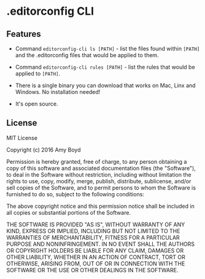 .editorconfig CLI
=================

Features
--------

* Command `editorconfig-cli ls [PATH]` - list the files found within `[PATH]` and the .editorconfig
  files that would be applied to them.

* Command `editorconfig-cli rules [PATH]` - list the rules that would be applied to `[PATH]`.

* There is a single binary you can download that works on Mac, Linx and Windows. No installation
needed!

* It's open source.

License
-------

MIT License

Copyright (c) 2016 Amy Boyd

Permission is hereby granted, free of charge, to any person obtaining a copy
of this software and associated documentation files (the "Software"), to deal
in the Software without restriction, including without limitation the rights
to use, copy, modify, merge, publish, distribute, sublicense, and/or sell
copies of the Software, and to permit persons to whom the Software is
furnished to do so, subject to the following conditions:

The above copyright notice and this permission notice shall be included in all
copies or substantial portions of the Software.

THE SOFTWARE IS PROVIDED "AS IS", WITHOUT WARRANTY OF ANY KIND, EXPRESS OR
IMPLIED, INCLUDING BUT NOT LIMITED TO THE WARRANTIES OF MERCHANTABILITY,
FITNESS FOR A PARTICULAR PURPOSE AND NONINFRINGEMENT. IN NO EVENT SHALL THE
AUTHORS OR COPYRIGHT HOLDERS BE LIABLE FOR ANY CLAIM, DAMAGES OR OTHER
LIABILITY, WHETHER IN AN ACTION OF CONTRACT, TORT OR OTHERWISE, ARISING FROM,
OUT OF OR IN CONNECTION WITH THE SOFTWARE OR THE USE OR OTHER DEALINGS IN THE
SOFTWARE.
